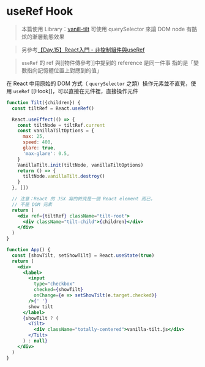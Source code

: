 # useRef Hook
>本篇使用 Library：[vanill-tilt](https://micku7zu.github.io/vanilla-tilt.js/index.html)
>可使用 querySelector 來讓 DOM node 有酷炫的漸層動態效果

>另參考[【Day.15】React入門 - 非控制組件與useRef](https://ithelp.ithome.com.tw/articles/10246939)

> `useRef` 的 ref 與[[物件傳參考]]中提到的 reference 是同一件事
> 指的是「變數指向記憶體位置上對應到的值」

在 React 中用原始的 DOM 方式（ `querySelector` 之類）操作元素並不直覺，使用 `useRef` [[Hook]]，可以直接在元件裡，直接操作元件

```jsx
function Tilt({children}) {
  const tiltRef = React.useRef()

  React.useEffect(() => {
    const tiltNode = tiltRef.current
    const vanillaTiltOptions = {
      max: 25,
      speed: 400,
      glare: true,
      'max-glare': 0.5,
    }
    VanillaTilt.init(tiltNode, vanillaTiltOptions)
    return () => {
      tiltNode.vanillaTilt.destroy()
    }
  }, [])

  // 注意：React 的 JSX 寫的終究是一個 React element 而已，
  // 不是 DOM 元素 
  return (
    <div ref={tiltRef} className="tilt-root">
      <div className="tilt-child">{children}</div>
    </div>
  )
}

function App() {
  const [showTilt, setShowTilt] = React.useState(true)
  return (
    <div>
      <label>
        <input
          type="checkbox"
          checked={showTilt}
          onChange={e => setShowTilt(e.target.checked)}
        />{' '}
        show tilt
      </label>
      {showTilt ? (
        <Tilt>
          <div className="totally-centered">vanilla-tilt.js</div>
        </Tilt>
      ) : null}
    </div>
  )
}
```
